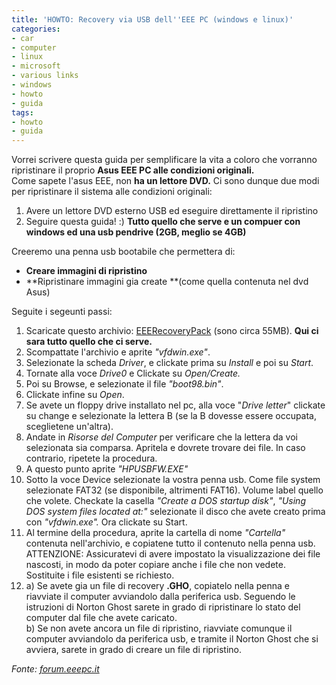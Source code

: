 ```yaml
---
title: 'HOWTO: Recovery via USB dell''EEE PC (windows e linux)'
categories:
- car
- computer
- linux
- microsoft
- various links
- windows
- howto
- guida
tags:
- howto
- guida
---
```

Vorrei scrivere questa guida per semplificare la vita a coloro che vorranno
ripristinare il proprio **Asus EEE PC alle condizioni originali.**  
Come sapete l'asus EEE, non **ha un lettore DVD.** Ci sono dunque due modi per
ripristinare il sistema alle condizioni originali:

  1. Avere un lettore DVD esterno USB ed eseguire direttamente il ripristino
  2. Seguire questa guida! :) **Tutto quello che serve e un compuer con windows ed una usb pendrive (2GB, meglio se 4GB)**
  

  
Creeremo una penna usb bootabile che permettera di:

  * **Creare immagini di ripristino**
  * **Ripristinare immagini gia create **(come quella contenuta nel dvd Asus)
  

  
Seguite i segeunti passi:

  1. Scaricate questo archivio: [EEERecoveryPack](http://download.diegor.it/click.php?id=28) (sono circa 55MB). **Qui ci sara tutto quello che ci serve.**
  2. Scompattate l'archivio e aprite _"vfdwin.exe"_.
  3. Selezionate la scheda _Driver_, e clickate prima su _Install_ e poi su _Start_.
  4. Tornate alla voce _Drive0_ e Clickate su _Open/Create._
  5. Poi su Browse, e selezionate il file _"boot98.bin"_.
  6. Clickate infine su _Open_.
  7. Se avete un floppy drive installato nel pc, alla voce "_Drive letter_" clickate su change e selezionate la lettera B (se la B dovesse essere occupata, sceglietene un'altra).
  8. Andate in _Risorse del Computer_ per verificare che la lettera da voi selezionata sia comparsa. Apritela e dovrete trovare dei file. In caso contrario, ripetete la procedura.
  9. A questo punto aprite _"HPUSBFW.EXE"_
  10. Sotto la voce Device selezionate la vostra penna usb. Come file system selezionate FAT32 (se disponibile, altrimenti FAT16). Volume label quello che volete. Checkate la casella _"Create a DOS startup disk"_, _"Using DOS system files located at:"_ selezionate il disco che avete creato prima con _"vfdwin.exe"._ Ora clickate su Start.
  11. Al termine della procedura, aprite la cartella di nome _"Cartella"_ contenuta nell'archivio, e copiatene tutto il contenuto nella penna usb. ATTENZIONE: Assicuratevi di avere impostato la visualizzazione dei file nascosti, in modo da poter copiare anche i file che non vedete. Sostituite i file esistenti se richiesto.
  12. a) Se avete gia un file di recovery **.GHO**, copiatelo nella penna e riavviate il computer avviandolo dalla periferica usb. Seguendo le istruzioni di Norton Ghost sarete in grado di ripristinare lo stato del computer dal file che avete caricato.  
b) Se non avete ancora un file di ripristino, riavviate comunque il computer
avviandolo da periferica usb, e tramite il Norton Ghost che si avviera, sarete
in grado di creare un file di ripristino.

  

_Fonte: [forum.eeepc.it](http://forum.eeepc.it/viewtopic.php?id=5077)_

